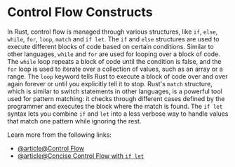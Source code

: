 # Control Flow Constructs

In Rust, control flow is managed through various structures, like `if`, `else`, `while`, `for`, `loop`, `match` and `if let`. The `if` and `else` structures are used to execute different blocks of code based on certain conditions. Similar to other languages, `while` and `for` are used for looping over a block of code. The `while` loop repeats a block of code until the condition is false, and the `for` loop is used to iterate over a collection of values, such as an array or a range. The `loop` keyword tells Rust to execute a block of code over and over again forever or until you explicitly tell it to stop. Rust's `match` structure, which is similar to switch statements in other languages, is a powerful tool used for pattern matching: it checks through different cases defined by the programmer and executes the block where the match is found. The `if let` syntax lets you combine `if` and `let` into a less verbose way to handle values that match one pattern while ignoring the rest.

Learn more from the following links:

- [@article@Control Flow](https://rust-book.cs.brown.edu/ch03-05-control-flow.html)
- [@article@Concise Control Flow with `if let`](https://rust-book.cs.brown.edu/ch06-03-if-let.html)
